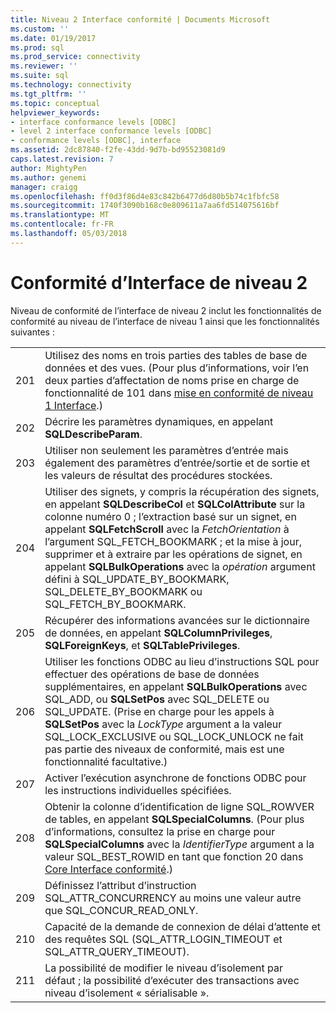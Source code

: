 ```yaml
---
title: Niveau 2 Interface conformité | Documents Microsoft
ms.custom: ''
ms.date: 01/19/2017
ms.prod: sql
ms.prod_service: connectivity
ms.reviewer: ''
ms.suite: sql
ms.technology: connectivity
ms.tgt_pltfrm: ''
ms.topic: conceptual
helpviewer_keywords:
- interface conformance levels [ODBC]
- level 2 interface conformance levels [ODBC]
- conformance levels [ODBC], interface
ms.assetid: 2dc87840-f2fe-43dd-9d7b-bd95523081d9
caps.latest.revision: 7
author: MightyPen
ms.author: genemi
manager: craigg
ms.openlocfilehash: ff0d3f86d4e83c842b6477d6d80b5b74c1fbfc58
ms.sourcegitcommit: 1740f3090b168c0e809611a7aa6fd514075616bf
ms.translationtype: MT
ms.contentlocale: fr-FR
ms.lasthandoff: 05/03/2018
---
```

# <a name="level-2-interface-conformance"></a>Conformité d’Interface de niveau 2
Niveau de conformité de l’interface de niveau 2 inclut les fonctionnalités de conformité au niveau de l’interface de niveau 1 ainsi que les fonctionnalités suivantes :  
  
|||  
|-|-|  
|201|Utilisez des noms en trois parties des tables de base de données et des vues. (Pour plus d’informations, voir l’en deux parties d’affectation de noms prise en charge de fonctionnalité de 101 dans [mise en conformité de niveau 1 Interface](../../../odbc/reference/develop-app/level-1-interface-conformance.md).)|  
|202|Décrire les paramètres dynamiques, en appelant **SQLDescribeParam**.|  
|203|Utiliser non seulement les paramètres d’entrée mais également des paramètres d’entrée/sortie et de sortie et les valeurs de résultat des procédures stockées.|  
|204|Utiliser des signets, y compris la récupération des signets, en appelant **SQLDescribeCol** et **SQLColAttribute** sur la colonne numéro 0 ; l’extraction basé sur un signet, en appelant **SQLFetchScroll** avec la *FetchOrientation* à l’argument SQL_FETCH_BOOKMARK ; et la mise à jour, supprimer et à extraire par les opérations de signet, en appelant **SQLBulkOperations** avec la *opération* argument défini à SQL_UPDATE_BY_BOOKMARK, SQL_DELETE_BY_BOOKMARK ou SQL_FETCH_BY_BOOKMARK.|  
|205|Récupérer des informations avancées sur le dictionnaire de données, en appelant **SQLColumnPrivileges**, **SQLForeignKeys**, et **SQLTablePrivileges**.|  
|206|Utiliser les fonctions ODBC au lieu d’instructions SQL pour effectuer des opérations de base de données supplémentaires, en appelant **SQLBulkOperations** avec SQL_ADD, ou **SQLSetPos** avec SQL_DELETE ou SQL_UPDATE. (Prise en charge pour les appels à **SQLSetPos** avec la *LockType* argument a la valeur SQL_LOCK_EXCLUSIVE ou SQL_LOCK_UNLOCK ne fait pas partie des niveaux de conformité, mais est une fonctionnalité facultative.)|  
|207|Activer l’exécution asynchrone de fonctions ODBC pour les instructions individuelles spécifiées.|  
|208|Obtenir la colonne d’identification de ligne SQL_ROWVER de tables, en appelant **SQLSpecialColumns**. (Pour plus d’informations, consultez la prise en charge pour **SQLSpecialColumns** avec la *IdentifierType* argument a la valeur SQL_BEST_ROWID en tant que fonction 20 dans [Core Interface conformité](../../../odbc/reference/develop-app/core-interface-conformance.md).)|  
|209|Définissez l’attribut d’instruction SQL_ATTR_CONCURRENCY au moins une valeur autre que SQL_CONCUR_READ_ONLY.|  
|210|Capacité de la demande de connexion de délai d’attente et des requêtes SQL (SQL_ATTR_LOGIN_TIMEOUT et SQL_ATTR_QUERY_TIMEOUT).|  
|211|La possibilité de modifier le niveau d’isolement par défaut ; la possibilité d’exécuter des transactions avec niveau d’isolement « sérialisable ».|
